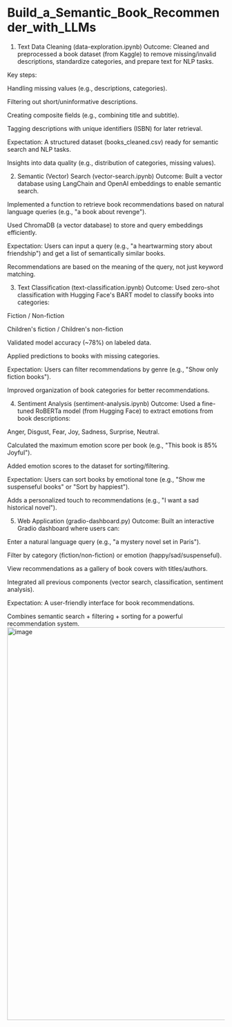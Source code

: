 # Build_a_Semantic_Book_Recommender_with_LLMs
1. Text Data Cleaning (data-exploration.ipynb)
Outcome:
Cleaned and preprocessed a book dataset (from Kaggle) to remove missing/invalid descriptions, standardize categories, and prepare text for NLP tasks.

Key steps:

Handling missing values (e.g., descriptions, categories).

Filtering out short/uninformative descriptions.

Creating composite fields (e.g., combining title and subtitle).

Tagging descriptions with unique identifiers (ISBN) for later retrieval.

Expectation:
A structured dataset (books_cleaned.csv) ready for semantic search and NLP tasks.

Insights into data quality (e.g., distribution of categories, missing values).

2. Semantic (Vector) Search (vector-search.ipynb)
Outcome:
Built a vector database using LangChain and OpenAI embeddings to enable semantic search.

Implemented a function to retrieve book recommendations based on natural language queries (e.g., "a book about revenge").

Used ChromaDB (a vector database) to store and query embeddings efficiently.

Expectation:
Users can input a query (e.g., "a heartwarming story about friendship") and get a list of semantically similar books.

Recommendations are based on the meaning of the query, not just keyword matching.

3. Text Classification (text-classification.ipynb)
Outcome:
Used zero-shot classification with Hugging Face's BART model to classify books into categories:

Fiction / Non-fiction

Children's fiction / Children's non-fiction

Validated model accuracy (~78%) on labeled data.

Applied predictions to books with missing categories.

Expectation:
Users can filter recommendations by genre (e.g., "Show only fiction books").

Improved organization of book categories for better recommendations.

4. Sentiment Analysis (sentiment-analysis.ipynb)
Outcome:
Used a fine-tuned RoBERTa model (from Hugging Face) to extract emotions from book descriptions:

Anger, Disgust, Fear, Joy, Sadness, Surprise, Neutral.

Calculated the maximum emotion score per book (e.g., "This book is 85% Joyful").

Added emotion scores to the dataset for sorting/filtering.

Expectation:
Users can sort books by emotional tone (e.g., "Show me suspenseful books" or "Sort by happiest").

Adds a personalized touch to recommendations (e.g., "I want a sad historical novel").

5. Web Application (gradio-dashboard.py)
Outcome:
Built an interactive Gradio dashboard where users can:

Enter a natural language query (e.g., "a mystery novel set in Paris").

Filter by category (fiction/non-fiction) or emotion (happy/sad/suspenseful).

View recommendations as a gallery of book covers with titles/authors.

Integrated all previous components (vector search, classification, sentiment analysis).

Expectation:
A user-friendly interface for book recommendations.

Combines semantic search + filtering + sorting for a powerful recommendation system.
<img width="1916" height="907" alt="image" src="https://github.com/user-attachments/assets/06bb539c-b5dd-4dc1-8780-a529f57cb3d4" />

